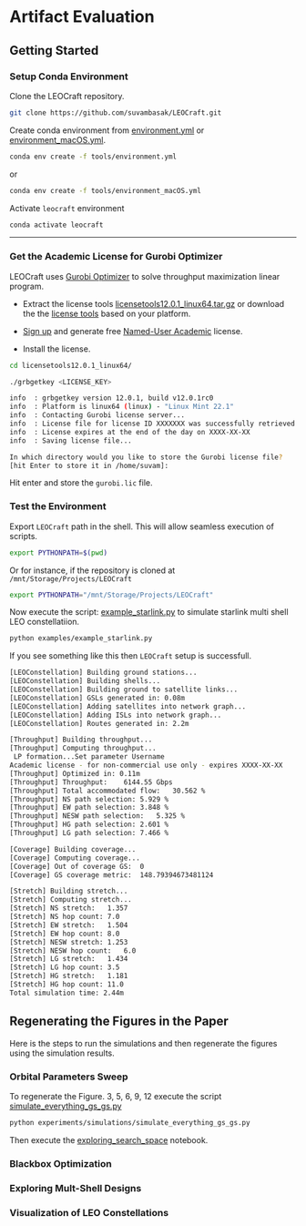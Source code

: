 # Artifact Evaluation

## Getting Started


### Setup Conda Environment

Clone the LEOCraft repository.
```bash
git clone https://github.com/suvambasak/LEOCraft.git
```


Create conda environment from [environment.yml](/tools/environment.yml) or[ environment_macOS.yml](/tools/environment_macOS.yml).

```bash
conda env create -f tools/environment.yml
```
or

```bash
conda env create -f tools/environment_macOS.yml
```

Activate `leocraft` environment

```bash
conda activate leocraft
```

---




### Get the Academic License for Gurobi Optimizer

LEOCraft uses [Gurobi Optimizer](https://www.gurobi.com/) to solve throughput maximization linear program.

- Extract the license tools [licensetools12.0.1_linux64.tar.gz](/tools/licensetools12.0.1_linux64.tar.gz) or download the the [license tools](https://support.gurobi.com/hc/en-us/articles/360059842732-How-do-I-set-up-a-license-without-installing-the-full-Gurobi-package) based on your platform.

- [Sign up](https://portal.gurobi.com/iam/login/) and generate free [Named-User Academic]((https://portal.gurobi.com/iam/licenses/request)) license.

- Install the license.

```bash
cd licensetools12.0.1_linux64/
```

```bash
./grbgetkey <LICENSE_KEY>
```

```bash
info  : grbgetkey version 12.0.1, build v12.0.1rc0
info  : Platform is linux64 (linux) - "Linux Mint 22.1"
info  : Contacting Gurobi license server...
info  : License file for license ID XXXXXXX was successfully retrieved
info  : License expires at the end of the day on XXXX-XX-XX 
info  : Saving license file...

In which directory would you like to store the Gurobi license file?
[hit Enter to store it in /home/suvam]:
```

Hit enter and store the `gurobi.lic` file.


### Test the Environment

Export `LEOCraft` path in the shell. This will allow seamless execution of scripts.


```bash
export PYTHONPATH=$(pwd)
```

Or for instance, if the repository is cloned at `/mnt/Storage/Projects/LEOCraft`

```bash
export PYTHONPATH="/mnt/Storage/Projects/LEOCraft"
```

Now execute the script: [example_starlink.py](/examples/example_starlink.py) to simulate starlink multi shell LEO constellatiion.

```bash
python examples/example_starlink.py
```

If you see something like this then `LEOCraft` setup is successfull.

```bash
[LEOConstellation] Building ground stations...
[LEOConstellation] Building shells...
[LEOConstellation] Building ground to satellite links...                
[LEOConstellation] GSLs generated in: 0.08m                             
[LEOConstellation] Adding satellites into network graph...
[LEOConstellation] Adding ISLs into network graph...
[LEOConstellation] Routes generated in: 2.2m                            

[Throughput] Building throughput...
[Throughput] Computing throughput...                                    
 LP formation...Set parameter Username
Academic license - for non-commercial use only - expires XXXX-XX-XX
[Throughput] Optimized in: 0.11m                                        
[Throughput] Throughput:	6144.55 Gbps
[Throughput] Total accommodated flow:	30.562 %
[Throughput] NS path selection:	5.929 %
[Throughput] EW path selection:	3.848 %
[Throughput] NESW path selection:	5.325 %
[Throughput] HG path selection:	2.601 %
[Throughput] LG path selection:	7.466 %

[Coverage] Building coverage...
[Coverage] Computing coverage...
[Coverage] Out of coverage GS:	0
[Coverage] GS coverage metric:	148.79394673481124

[Stretch] Building stretch...
[Stretch] Computing stretch...                                          
[Stretch] NS stretch:	1.357
[Stretch] NS hop count:	7.0
[Stretch] EW stretch:	1.504
[Stretch] EW hop count:	8.0
[Stretch] NESW stretch:	1.253
[Stretch] NESW hop count:	6.0
[Stretch] LG stretch:	1.434
[Stretch] LG hop count:	3.5
[Stretch] HG stretch:	1.181
[Stretch] HG hop count:	11.0
Total simulation time: 2.44m
```

## Regenerating the Figures in the Paper

Here is the steps to run the simulations and then regenerate the figures using the simulation results.


### Orbital Parameters Sweep

To regenerate the Figure. 3, 5, 6, 9, 12 execute the script [simulate_everything_gs_gs.py](/experiments/simulations/simulate_everything_gs_gs.py)

```bash
python experiments/simulations/simulate_everything_gs_gs.py
```

Then execute the [exploring_search_space](experiments/results/plot_for_paper/exploring_search_space.ipynb) notebook.


### Blackbox Optimization

### Exploring Mult-Shell Designs

### Visualization of LEO Constellations